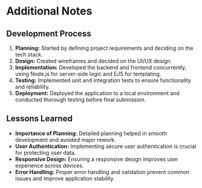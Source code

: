 # Additional Notes

## Development Process

1. **Planning:** Started by defining project requirements and deciding on the tech stack.
2. **Design:** Created wireframes and decided on the UI/UX design.
3. **Implementation:** Developed the backend and frontend concurrently, using Node.js for server-side logic and EJS for templating.
4. **Testing:** Implemented unit and integration tests to ensure functionality and reliability.
5. **Deployment:** Deployed the application to a local environment and conducted thorough testing before final submission.

## Lessons Learned

- **Importance of Planning:** Detailed planning helped in smooth development and avoided major rework.
- **User Authentication:** Implementing secure user authentication is crucial for protecting user data.
- **Responsive Design:** Ensuring a responsive design improves user experience across devices.
- **Error Handling:** Proper error handling and validation prevent common issues and improve application stability.



